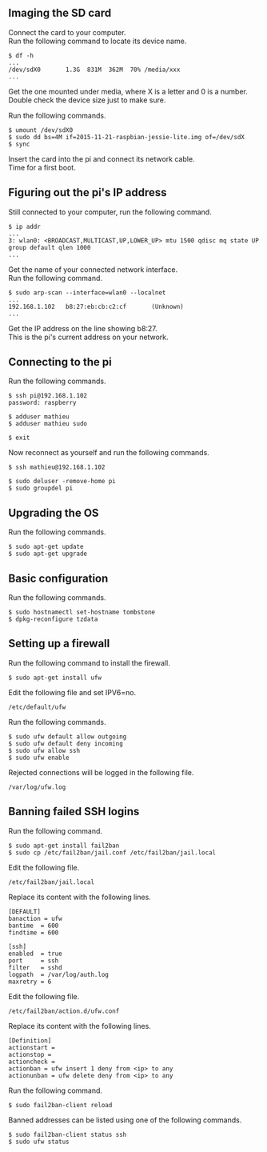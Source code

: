 Imaging the SD card
-------------------
Connect the card to your computer.  
Run the following command to locate its device name.

    $ df -h
    ...
    /dev/sdX0       1.3G  831M  362M  70% /media/xxx
    ...

Get the one mounted under media, where X is a letter and 0 is a number.  
Double check the device size just to make sure.

Run the following commands.

    $ umount /dev/sdX0
    $ sudo dd bs=4M if=2015-11-21-raspbian-jessie-lite.img of=/dev/sdX
    $ sync

Insert the card into the pi and connect its network cable.  
Time for a first boot.

Figuring out the pi's IP address
--------------------------------
Still connected to your computer, run the following command.

    $ ip addr
    ...
    3: wlan0: <BROADCAST,MULTICAST,UP,LOWER_UP> mtu 1500 qdisc mq state UP group default qlen 1000
    ...

Get the name of your connected network interface.  
Run the following command.

    $ sudo arp-scan --interface=wlan0 --localnet
    ...
    192.168.1.102   b8:27:eb:cb:c2:cf       (Unknown)
    ...

Get the IP address on the line showing b8:27.  
This is the pi's current address on your network.

Connecting to the pi
--------------------
Run the following commands.

    $ ssh pi@192.168.1.102
    password: raspberry

    $ adduser mathieu
    $ adduser mathieu sudo

    $ exit

Now reconnect as yourself and run the following commands.

    $ ssh mathieu@192.168.1.102

    $ sudo deluser -remove-home pi
    $ sudo groupdel pi

Upgrading the OS
----------------
Run the following commands.

    $ sudo apt-get update
    $ sudo apt-get upgrade

Basic configuration
-------------------
Run the following commands.

    $ sudo hostnamectl set-hostname tombstone
    $ dpkg-reconfigure tzdata

Setting up a firewall
---------------------
Run the following command to install the firewall.

    $ sudo apt-get install ufw

Edit the following file and set IPV6=no.

    /etc/default/ufw

Run the following commands.

    $ sudo ufw default allow outgoing
    $ sudo ufw default deny incoming
    $ sudo ufw allow ssh
    $ sudo ufw enable

Rejected connections will be logged in the following file.

    /var/log/ufw.log

Banning failed SSH logins
-------------------------
Run the following command.

    $ sudo apt-get install fail2ban
    $ sudo cp /etc/fail2ban/jail.conf /etc/fail2ban/jail.local

Edit the following file.

    /etc/fail2ban/jail.local

Replace its content with the following lines.

    [DEFAULT]
    banaction = ufw
    bantime  = 600
    findtime = 600

    [ssh]
    enabled  = true
    port     = ssh
    filter   = sshd
    logpath  = /var/log/auth.log
    maxretry = 6

Edit the following file.

    /etc/fail2ban/action.d/ufw.conf

Replace its content with the following lines.

    [Definition]
    actionstart =
    actionstop =
    actioncheck =
    actionban = ufw insert 1 deny from <ip> to any
    actionunban = ufw delete deny from <ip> to any

Run the following command.

    $ sudo fail2ban-client reload

Banned addresses can be listed using one of the following commands.

    $ sudo fail2ban-client status ssh
    $ sudo ufw status
